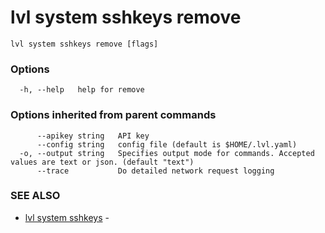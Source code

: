 # lvl system sshkeys remove



```
lvl system sshkeys remove [flags]
```

### Options

```
  -h, --help   help for remove
```

### Options inherited from parent commands

```
      --apikey string   API key
      --config string   config file (default is $HOME/.lvl.yaml)
  -o, --output string   Specifies output mode for commands. Accepted values are text or json. (default "text")
      --trace           Do detailed network request logging
```

### SEE ALSO

* [lvl system sshkeys](lvl_system_sshkeys.md)	 - 

